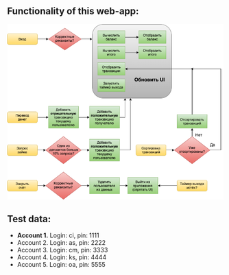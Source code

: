 ## Functionality of this web-app: 
![image](https://github.com/Shipy4kaRU/Simply-Bank-App/blob/main/flowchart.png)

## Test data:
- <strong>Account 1.</strong> Login: ci, pin: 1111  
- Account 2. Login: as, pin: 2222  
- Account 3. Login: cm, pin: 3333  
- Account 4. Login: ks, pin: 4444  
- Account 5. Login: oa, pin: 5555  
